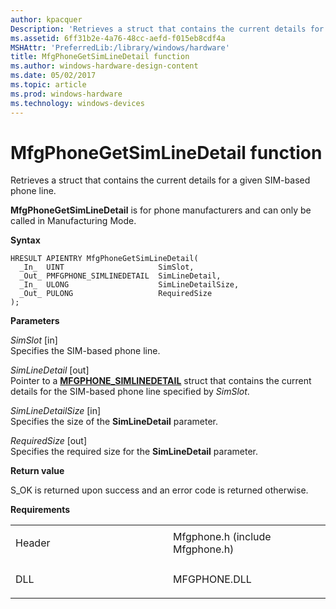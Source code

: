 ```yaml
---
author: kpacquer
Description: 'Retrieves a struct that contains the current details for a given SIM-based phone line.'
ms.assetid: 6ff31b2e-4a76-48cc-aefd-f015eb8cdf4a
MSHAttr: 'PreferredLib:/library/windows/hardware'
title: MfgPhoneGetSimLineDetail function
ms.author: windows-hardware-design-content
ms.date: 05/02/2017
ms.topic: article
ms.prod: windows-hardware
ms.technology: windows-devices
---
```


# MfgPhoneGetSimLineDetail function


Retrieves a struct that contains the current details for a given SIM-based phone line.

**MfgPhoneGetSimLineDetail** is for phone manufacturers and can only be called in Manufacturing Mode.

**Syntax**

```ManagedCPlusPlus
HRESULT APIENTRY MfgPhoneGetSimLineDetail(
  _In_  UINT                     SimSlot,
  _Out_ PMFGPHONE_SIMLINEDETAIL  SimLineDetail,
  _In_  ULONG                    SimLineDetailSize,
  _Out_ PULONG                   RequiredSize
);
```

**Parameters**

*SimSlot* \[in\]  
Specifies the SIM-based phone line.

*SimLineDetail* \[out\]  
Pointer to a [**MFGPHONE\_SIMLINEDETAIL**](mfgphone-simlinedetail.md) struct that contains the current details for the SIM-based phone line specified by *SimSlot*.

*SimLineDetailSize* \[in\]  
Specifies the size of the **SimLineDetail** parameter.

*RequiredSize* \[out\]  
Specifies the required size for the **SimLineDetail** parameter.

**Return value**

S\_OK is returned upon success and an error code is returned otherwise.

**Requirements**

<table>
<colgroup>
<col width="50%" />
<col width="50%" />
</colgroup>
<tbody>
<tr class="odd">
<td align="left"><p>Header</p></td>
<td align="left">Mfgphone.h (include Mfgphone.h)</td>
</tr>
<tr class="even">
<td align="left"><p>DLL</p></td>
<td align="left">MFGPHONE.DLL</td>
</tr>
</tbody>
</table>

 

 





